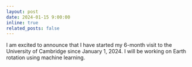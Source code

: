 ```yaml
---
layout: post
date: 2024-01-15 9:00:00
inline: true
related_posts: false
---
```


I am excited to announce that I have started my 6-month visit to the University of Cambridge since January 1, 2024. I will be working on Earth rotation using machine learning.

